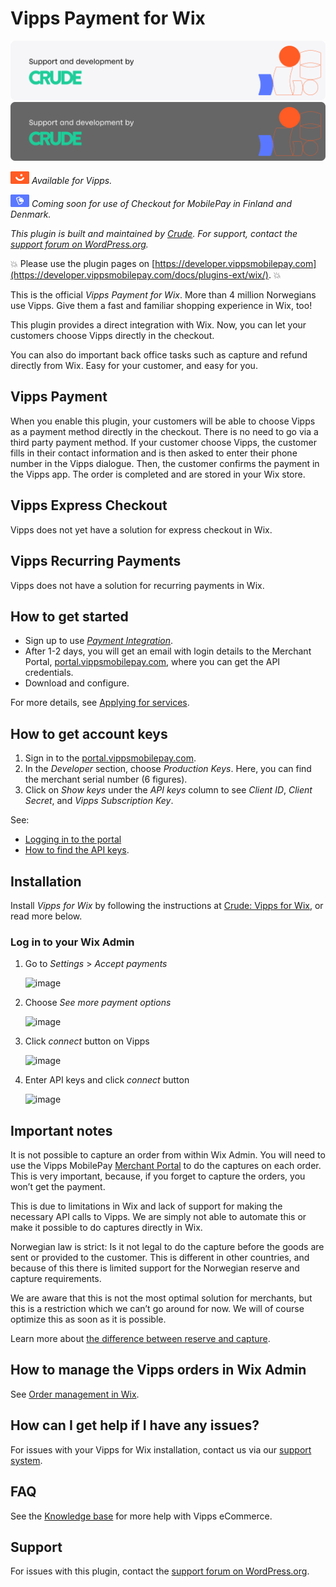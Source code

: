 <!-- START_METADATA
---
title: Vipps for Wix plugin
sidebar_position: 1
description: Provide Vipps payments for Wix.
pagination_next: null
pagination_prev: null
---
END_METADATA -->

# Vipps Payment for Wix

![Support and development by Crude ](./docs/images/crude.svg#gh-light-mode-only)![Support and development by Crude](./docs/images/crude_dark.svg#gh-dark-mode-only)

![null](./docs/images/vipps.png) *Available for Vipps.*

![null](./docs/images/mp.png) *Coming soon for use of Checkout for MobilePay in Finland and Denmark.*

*This plugin is built and maintained by [Crude](https://crude.no/).
For support, contact the [support forum on WordPress.org](https://wordpress.org/support/plugin/woo-vipps).*

<!-- START_COMMENT -->
💥 Please use the plugin pages on [https://developer.vippsmobilepay.com](https://developer.vippsmobilepay.com/docs/plugins-ext/wix/). 💥
<!-- END_COMMENT -->

This is the official *Vipps Payment for Wix*. More than 4 million Norwegians use Vipps. Give them a fast and familiar shopping experience in Wix, too!

This plugin provides a direct integration with Wix. Now, you can let your customers choose Vipps directly in the checkout.

You can also do important back office tasks such as capture and refund directly from Wix. Easy for your customer, and easy for you.

## Vipps Payment

When you enable this plugin, your customers will be able to choose Vipps as a payment method directly in the checkout. There is no need to go via a third party payment method. If your customer choose Vipps, the customer fills in their contact information and is then asked to enter their phone number in the Vipps dialogue. Then, the customer confirms the payment in the Vipps app. The order is completed and are stored in your Wix store.

## Vipps Express Checkout

Vipps does not yet have a solution for express checkout in Wix.

## Vipps Recurring Payments

Vipps does not have a solution for recurring payments in Wix.

## How to get started

- Sign up to use [*Payment Integration*](https://vippsmobilepay.com/online/payment-integration).
- After 1-2 days, you will get an email with login details to the Merchant Portal, [portal.vippsmobilepay.com](https://portal.vippsmobilepay.com/), where you can get the API credentials.
- Download and configure.

For more details, see [Applying for services](https://developer.vippsmobilepay.com/docs/knowledge-base/applying-for-services/).

## How to get account keys

1. Sign in to the [portal.vippsmobilepay.com](https://portal.vippsmobilepay.com/).
2. In the *Developer* section, choose *Production Keys*. Here, you can find the merchant serial number (6 figures).
3. Click on *Show keys* under the *API keys* column to see *Client ID*, *Client Secret*, and *Vipps Subscription Key*.

See:

- [Logging in to the portal](https://developer.vippsmobilepay.com/docs/knowledge-base/portal)
- [How to find the API keys](https://developer.vippsmobilepay.com/docs/knowledge-base/portal#how-to-find-the-api-keys).

## Installation

Install *Vipps for Wix* by following the instructions at [Crude: Vipps for Wix](https://crude.no/vipps-for-wix/), or read more below.

### Log in to your Wix Admin

1. Go to *Settings* > *Accept payments*

   ![image](https://user-images.githubusercontent.com/61109180/132360200-30587852-ebab-443b-94d1-ac01606301c0.png)

1. Choose *See more payment options*

   ![image](https://user-images.githubusercontent.com/61109180/132362154-4246aaed-995e-41f9-8ba0-2bb142f66794.png)

1. Click *connect* button on Vipps

   ![image](https://user-images.githubusercontent.com/61109180/132362264-f25a9a7d-b4ba-4339-862f-4c260743bc69.png)

1. Enter API keys and click *connect* button

   ![image](https://user-images.githubusercontent.com/61109180/132362356-7900361e-ca7f-4092-9a9e-784e8afe7fcb.png)

## Important notes

It is not possible to capture an order from within Wix Admin. You will need to use the Vipps MobilePay [Merchant Portal](https://portal.vippsmobilepay.com) to do the captures on each order. This is very important, because, if you forget to capture the orders, you won’t get the payment.

This is due to limitations in Wix and lack of support for making the necessary API calls to Vipps. We are simply not able to automate this or make it possible to do captures directly in Wix.

Norwegian law is strict: Is it not legal to do the capture before the goods are sent or provided to the customer. This is different in other countries, and because of this there is limited support for the Norwegian reserve and capture requirements.

We are aware that this is not the most optimal solution for merchants, but this is a restriction which we can’t go around for now. We will of course optimize this as soon as it is possible.

Learn more about [the difference between reserve and capture](https://developer.vippsmobilepay.com/docs/knowledge-base/reserve-and-capture/#what-is-the-difference-between-reserve-capture-and-direct-capture).

## How to manage the Vipps orders in Wix Admin

See [Order management in Wix](order-management.md).

## How can I get help if I have any issues?

For issues with your Vipps for Wix installation, contact us via our [support system](https://crude.no/vipps-wix-support/).

## FAQ

See the [Knowledge base](https://developer.vippsmobilepay.com/docs/knowledge-base/) for more help with Vipps eCommerce.

## Support

For issues with this plugin,
contact the [support forum on WordPress.org](https://wordpress.org/support/plugin/woo-vipps).

